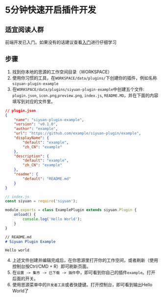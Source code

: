 # 5分钟快速开启插件开发

## 适宜阅读人群
前端开发已入门。如果没有的话建议查看[入门](/zh-Hans/guide/plugin/startup.md)进行仔细学习

## 步骤

1. 找到你本地的思源的工作空间目录（WORKSPACE）
2. 使用你习惯的工具，在`WORKSPACE/data/plugins/`下创建你的插件，例如名称`siyuan-plugin-example`
3. 在`WORKSPACE/data/plugins/siyuan-plugin-example`中创建五个文件: `plugin.json`, `icon.png`,`preview.png`, `index.js`, `README.MD`，并在下面的内容填写到对应的文件里。

```json
// plugin.json
{
    "name": "siyuan-plugin-example",
    "version": "v0.1.0",
    "author": "example",
    "url": "https://github.com/example/siyuan-plugin/example",
    "displayName": {
        "default": "example",
        "zh_CN": "example"
    },
    "description": {
        "default": "example",
        "zh_CN": "example"
    },
    "readme": {
        "default": "README.md"
    }
}
```
```javascript
// index.js
const siyuan = require('siyuan');

module.exports = class ExamplePlugin extends siyuan.Plugin {
    onload() {
        console.log('Hello World');
    }
}
```
```markdown
// README.md
# Siyuan Plugin Example

Hello world

```
4. 上述文件创建并编辑完成后，在你思源里打开你的工作空间，或者刷新（使用控制台按Ctrl/CMD + R）即可刷新页面。
5. 在`设置 -> 集市 -> 已下载 -> 插件`中，即可看到你自己的插件`example`。打开后面的开关。
6. 使用思源菜单中的`开发者工具`或者快捷键。打开控制台，即可看到输出Hello World了